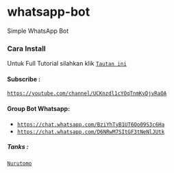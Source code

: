 # whatsapp-bot
Simple WhatsApp Bot

### Cara Install
Untuk Full Tutorial silahkan klik [`Tautan ini`](https://code.fahmiofficial.eu.org/2021/03/part1-cara-membuat-bot-whatsapp-di.html)

#### Subscribe : 
[`https://youtube.com/channel/UCKnzdl1cYOqTnmKvDjvRaOA`](https://youtube.com/channel/UCKnzdl1cYOqTnmKvDjvRaOA)

#### Group Bot Whatsapp: 
- [`https://chat.whatsapp.com/BziYhTyB1UT6Oo09S3c6Ha`](https://chat.whatsapp.com/BziYhTyB1UT6Oo09S3c6Ha) 
- [`https://chat.whatsapp.com/D6NRwM7SItGF3tNeNlJUtk`](https://chat.whatsapp.com/D6NRwM7SItGF3tNeNlJUtk)




##### Tanks : 
[`Nurutomo`](https://GitHub.com/Nurutomo) 
